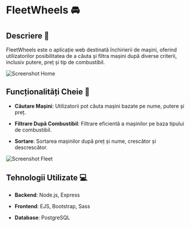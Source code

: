 # FleetWheels :oncoming_automobile:

## Descriere :page_facing_up:
FleetWheels este o aplicație web destinată închirierii de mașini, oferind utilizatorilor posibilitatea de a căuta și filtra mașini după diverse criterii, inclusiv putere, preț și tip de combustibil. 

![Screenshot Home](path/to/screenshot_home.png)

## Funcționalități Cheie :key:
- **Căutare Mașini**: Utilizatorii pot căuta mașini bazate pe nume, putere și preț.



- **Filtrare După Combustibil**: Filtrare eficientă a mașinilor pe baza tipului de combustibil.



- **Sortare**: Sortarea mașinilor după preț și nume, crescător și descrescător.




![Screenshot Fleet](path/to/screenshot_fleet.png)

## Tehnologii Utilizate :computer:
- **Backend**: Node.js, Express
  
- **Frontend**: EJS, Bootstrap, Sass

- **Database**: PostgreSQL




